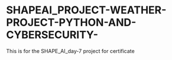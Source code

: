 # SHAPEAI_PROJECT-WEATHER-PROJECT-PYTHON-AND-CYBERSECURITY-
This is for the SHAPE_AI_day-7 project for certificate
